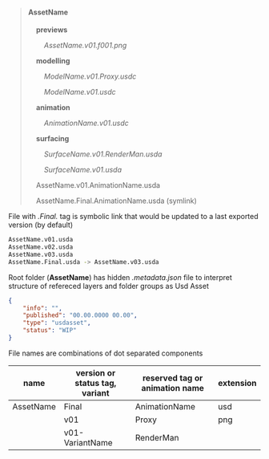 


> #### AssetName
> 
> &nbsp;&nbsp;&nbsp;&nbsp;**previews**
> 
> &nbsp;&nbsp;&nbsp;&nbsp;&nbsp;&nbsp;&nbsp;&nbsp;*AssetName.v01.f001.png*
> 
> 
> &nbsp;&nbsp;&nbsp;&nbsp;**modelling**
> 
> &nbsp;&nbsp;&nbsp;&nbsp;&nbsp;&nbsp;&nbsp;&nbsp;*ModelName.v01.Proxy.usdc*
> 
> &nbsp;&nbsp;&nbsp;&nbsp;&nbsp;&nbsp;&nbsp;&nbsp;*ModelName.v01.usdc*
> 
> 
> &nbsp;&nbsp;&nbsp;&nbsp;**animation**
> 
> &nbsp;&nbsp;&nbsp;&nbsp;&nbsp;&nbsp;&nbsp;&nbsp;*AnimationName.v01.usdc*
> 
> 
> &nbsp;&nbsp;&nbsp;&nbsp;**surfacing**
> 
> &nbsp;&nbsp;&nbsp;&nbsp;&nbsp;&nbsp;&nbsp;&nbsp;*SurfaceName.v01.RenderMan.usda*
> 
> &nbsp;&nbsp;&nbsp;&nbsp;&nbsp;&nbsp;&nbsp;&nbsp;*SurfaceName.v01.usda*
> 
> 
> &nbsp;&nbsp;&nbsp;&nbsp;AssetName.v01.AnimationName.usda
> 
> &nbsp;&nbsp;&nbsp;&nbsp;AssetName.Final.AnimationName.usda (symlink)



File with *.Final.* tag is symbolic link that would be updated to a last exported version (by default)
```bash
AssetName.v01.usda
AssetName.v02.usda
AssetName.v03.usda
AssetName.Final.usda -> AssetName.v03.usda
```



Root folder (**AssetName**) has hidden *.metadata.json* file to interpret structure of 
refereced layers and folder groups as Usd Asset

```json
{
    "info": "",
    "published": "00.00.0000 00.00",
    "type": "usdasset",
    "status": "WIP"
}
```



File names are combinations of dot separated components

| name      | version or status tag, variant | reserved tag or animation name | extension |
| --------- | ------------------------------ | ------------------------------ | --------- |
| AssetName | Final                          | AnimationName                  | usd       |
|           | v01                            | Proxy                          | png       |
|           | v01-VariantName                | RenderMan                      |           |
